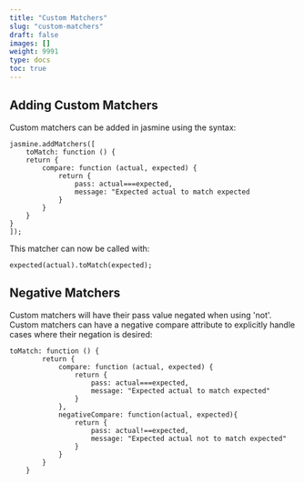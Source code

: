 ```yaml
---
title: "Custom Matchers"
slug: "custom-matchers"
draft: false
images: []
weight: 9991
type: docs
toc: true
---
```


## Adding Custom Matchers
Custom matchers can be added in jasmine using the syntax:

    jasmine.addMatchers([
        toMatch: function () {
        return {
            compare: function (actual, expected) {
                return {
                    pass: actual===expected,
                    message: "Expected actual to match expected
                }
            }
        }
    }
    ]);

This matcher can now be called with:

    expected(actual).toMatch(expected);

## Negative Matchers
Custom matchers will have their pass value negated when using 'not'. Custom matchers can have a negative compare attribute to explicitly handle cases where their negation is desired:

    toMatch: function () {
            return {
                compare: function (actual, expected) {
                    return {
                        pass: actual===expected,
                        message: "Expected actual to match expected"
                    }
                },
                negativeCompare: function(actual, expected){
                    return {
                        pass: actual!==expected,
                        message: "Expected actual not to match expected"
                    }
                }
            }
        }

